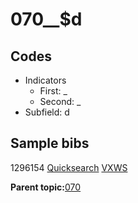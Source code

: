 # 070\_\_$d

## Codes

-   Indicators
    -   First: \_
    -   Second: \_
-   Subfield: d

## Sample bibs

1296154 [Quicksearch](https://search.library.yale.edu/catalog/1296154) [VXWS](http://prodorbis.library.yale.edu:7014/vxws/GetHoldingsService?bibId=1296154)

**Parent topic:**[070](../../tags/070/070.md)

